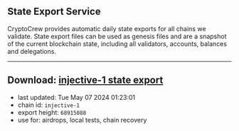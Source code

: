 ## State Export Service
CryptoCrew provides automatic daily state exports for all chains we validate. State export files can be used as genesis files and are a snapshot of the current blockchain state, including all validators, accounts, balances and delegations.

---
**Download: [injective-1 state export](https://dl-eu2.ccvalidators.com/SERVICE/injective/injective-1_export_68915088.json)**
---

- last updated: Tue May 07 2024 01:23:01
- chain id: `injective-1`
- export height: `68915088`
- use for: airdrops, local tests, chain recovery
